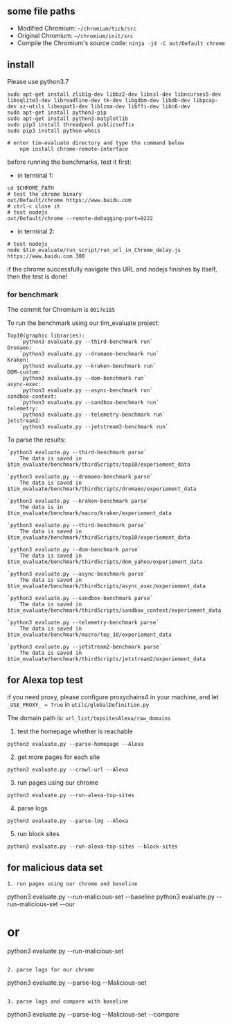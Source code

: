 ## some file paths

- Modified Chromium: `~/chromium/tick/src`
- Original Chromium: `~/chromium/init/src`
- Compile the Chromium's source code: `ninja -j4 -C out/Default chrome`

## install

Please use python3.7

```
sudo apt-get install zlib1g-dev libbz2-dev libssl-dev libncurses5-dev libsqlite3-dev libreadline-dev tk-dev libgdbm-dev libdb-dev libpcap-dev xz-utils libexpat1-dev liblzma-dev libffi-dev libc6-dev
sudo apt-get install python3-pip
sudo apt-get install python3-matplotlib
sudo pip3 install threadpool publicsuffix
sudo pip3 install python-whois

# enter tim-evaluate directory and type the command below 
    npm install chrome-remote-interface
```

before running the benchmarks, test it first:

- in terminal 1:

```
cd $CHROME_PATH
# test the chrome binary
out/Default/chrome https://www.baidu.com
# ctrl-c close it
# test nodejs
out/Default/chrome --remote-debugging-port=9222
```

- in terminal 2:

```
# test nodejs
node $tim_evaluate/run_script/run_url_in_Chrome_delay.js https://www.baidu.com 300
```

if the chrome successfully navigate this URL and nodejs finishes by itself, then the test is done!

### for benchmark

The commit for Chromium is `0017e185`

To run the benchmark using our tim_evaluate project:

	Top10(graphic libraries):
	    `python3 evaluate.py --third-benchmark run`
 	Dromaeo:
 	    `python3 evaluate.py --dromaeo-benchmark run`
 	Kraken:
 	    `python3 evaluate.py --kraken-benchmark run`
	DOM-custom:
	    `python3 evaluate.py --dom-benchmark run`
    async-exec:
        `python3 evaluate.py --async-benchmark run`
    sandbox-context:
        `python3 evaluate.py --sandbox-benchmark run`
    telemetry:
        `python3 evaluate.py --telemetry-benchmark run`
    jetstream2:
        `python3 evaluate.py --jetstream2-benchmark run`


To parse the results:
	
	`python3 evaluate.py --third-benchmark parse`
		The data is saved in $tim_evaluate/benchmark/thirdScripts/top10/experiement_data

	`python3 evaluate.py --dromaeo-benchmark parse`
		The data is saved in $tim_evaluate/benchmark/thirdScripts/dromaeo/experiement_data

	`python3 evaluate.py --kraken-benchmark parse`
		The data is in $tim_evaluate/benchmark/macro/kraken/experiement_data

	`python3 evaluate.py --third-benchmark parse`
		The data is saved in $tim_evaluate/benchmark/thirdScripts/top10/experiement_data

	`python3 evaluate.py --dom-benchmark parse`
		The data is saved in $tim_evaluate/benchmark/thirdScripts/dom_yahoo/experiement_data

	`python3 evaluate.py --async-benchmark parse`
		The data is saved in $tim_evaluate/benchmark/thirdScripts/async_exec/experiement_data
		
	`python3 evaluate.py --sandbox-benchmark parse`
		The data is saved in $tim_evaluate/benchmark/thirdScripts/sandbox_context/experiement_data

	`python3 evaluate.py --telemetry-benchmark parse`
		The data is saved in $tim_evaluate/benchmark/macro/top_10/experiement_data

	`python3 evaluate.py --jetstream2-benchmark parse`
		The data is saved in $tim_evaluate/benchmark/thirdScripts/jetstream2/experiement_data

## for Alexa top test

if you need proxy, please configure proxychains4 in your machine, and let `_USE_PROXY_ = True` in `utils/globalDefinition.py`

The domain path is: `url_list/topsitesAlexa/raw_domains`

1. test the homepage whether is reachable

```
python3 evaluate.py --parse-homepage --Alexa
```

2. get more pages for each site

```
python3 evaluate.py --crawl-url --Alexa
```

3. run pages using our chrome

```
python3 evaluate.py --run-alexa-top-sites
```

4. parse logs

```
python3 evaluate.py --parse-log --Alexa
```

5. run block sites

```
python3 evaluate.py --run-alexa-top-sites --block-sites

```

## for malicious data set

```
1. run pages using our chrome and baseline

```
python3 evaluate.py --run-malicious-set --baseline
python3 evaluate.py --run-malicious-set --our

# or
python3 evaluate.py --run-malicious-set
```

2. parse logs for our chrome

```
python3 evaluate.py --parse-log --Malicious-set
```

3. parse logs and compare with baseline

```
python3 evaluate.py --parse-log --Malicious-set --compare
```
